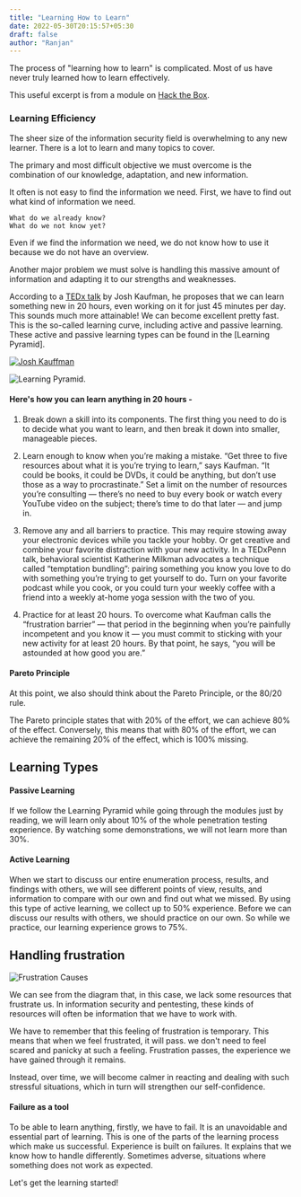 ```yaml
---
title: "Learning How to Learn"
date: 2022-05-30T20:15:57+05:30
draft: false
author: "Ranjan"
---
```


The process of "learning how to learn" is complicated. Most of us have never truly learned how to learn effectively. 

This useful excerpt is from a module on [Hack the Box](https://app.hackthebox.com/home).

### Learning Efficiency

The sheer size of the information security field is overwhelming to any new learner. There is a lot to learn and many topics to cover. 

The primary and most difficult objective we must overcome is the combination of our knowledge, adaptation, and new information.

It often is not easy to find the information we need. First, we have to find out what kind of information we need.

    What do we already know?
    What do we not know yet?

Even if we find the information we need, we do not know how to use it because we do not have an overview.

Another major problem we must solve is handling this massive amount of information and adapting it to our strengths and weaknesses.

According to a [TEDx talk](https://ideas.ted.com/dont-have-10000-hours-to-learn-something-new-thats-fine-all-you-need-is-20-hours/) by Josh Kaufman, he proposes that we can learn something new in 20 hours, even working on it for just 45 minutes per day. This sounds much more attainable! We can become excellent pretty fast. This is the so-called learning curve, including active and passive learning. These active and passive learning types can be found in the [Learning Pyramid].

[![Josh Kauffman](http://img.youtube.com/vi/5MgBikgcWnY/0.jpg)](http://www.youtube.com/watch?v=5MgBikgcWnY)

![Learning Pyramid](https://upload.wikimedia.org/wikipedia/commons/thumb/3/3d/Edgar_Dale%27s_cone_of_learning.png/400px-Edgar_Dale%27s_cone_of_learning.png "Learning Pyramid").

#### Here's how you can learn anything in 20 hours -
1. Break down a skill into its components.
The first thing you need to do is to decide what you want to learn, and then break it down into smaller, manageable pieces. 

2. Learn enough to know when you’re making a mistake.
“Get three to five resources about what it is you’re trying to learn,” says Kaufman. “It could be books, it could be DVDs, it could be anything, but don’t use those as a way to procrastinate.” 
Set a limit on the number of resources you’re consulting — there’s no need to buy every book or watch every YouTube video on the subject; there’s time to do that later — and jump in.

3. Remove any and all barriers to practice.
This may require stowing away your electronic devices while you tackle your hobby. Or get creative and combine your favorite distraction with your new activity. In a TEDxPenn talk, behavioral scientist Katherine Milkman advocates a technique called “temptation bundling”: pairing something you know you love to do with something you’re trying to get yourself to do. Turn on your favorite podcast while you cook, or you could turn your weekly coffee with a friend into a weekly at-home yoga session with the two of you.

4. Practice for at least 20 hours.
To overcome what Kaufman calls the “frustration barrier” — that period in the beginning when you’re painfully incompetent and you know it — you must commit to sticking with your new activity for at least 20 hours. By that point, he says, “you will be astounded at how good you are.”

#### Pareto Principle
At this point, we also should think about the Pareto Principle, or the 80/20 rule.

The Pareto principle states that with 20% of the effort, we can achieve 80% of the effect. Conversely, this means that with 80% of the effort, we can achieve the remaining 20% of the effect, which is 100% missing. 

## Learning Types

#### Passive Learning

If we follow the Learning Pyramid while going through the modules just by reading, we will learn only about 10% of the whole penetration testing experience. By watching some demonstrations, we will not learn more than 30%.

#### Active Learning

When we start to discuss our entire enumeration process, results, and findings with others, we will see different points of view, results, and information to compare with our own and find out what we missed. By using this type of active learning, we collect up to 50% experience. Before we can discuss our results with others, we should practice on our own. So while we practice, our learning experience grows to 75%.

## Handling frustration

![Frustration Causes](https://academy.hackthebox.com/storage/modules/9/NEW_Vision.png)

We can see from the diagram that, in this case, we lack some resources that frustrate us. In information security and pentesting, these kinds of resources will often be information that we have to work with.

We have to remember that this feeling of frustration is temporary. This means that when we feel frustrated, it will pass. we don't need to feel scared and panicky at such a feeling. Frustration passes, the experience we have gained through it remains.

Instead, over time, we will become calmer in reacting and dealing with such stressful situations, which in turn will strengthen our self-confidence.

#### Failure as a tool
To be able to learn anything, firstly, we have to fail. It is an unavoidable and essential part of learning. This is one of the parts of the learning process which make us successful. Experience is built on failures. It explains that we know how to handle differently. Sometimes adverse, situations where something does not work as expected.

Let's get the learning started!